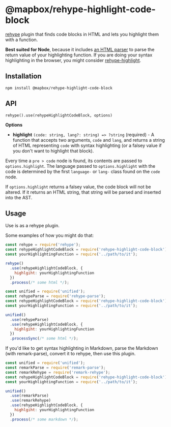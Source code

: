 # @mapbox/rehype-highlight-code-block

[rehype](https://github.com/wooorm/rehype) plugin that finds code blocks in HTML and lets you highlight them with a function.

**Best suited for Node**, because it includes [an HTML parser](https://github.com/inikulin/parse5) to parse the return value of your highlighting function.
If you are doing your syntax highlighting in the browser, you might consider [rehype-highlight](https://github.com/wooorm/rehype-highlight).

## Installation

```
npm install @mapbox/rehype-highlight-code-block
```

## API

`rehype().use(rehypeHighlightCodeBlock, options)`

**Options**

- **highlight** `(code: string, lang?: string) => ?string` (required) -
  A function that accepts two arguments, `code` and `lang`, and returns a string of HTML representing `code` with syntax highlighting (or a falsey value if you don't want to highlight that block).

Every time a `pre > code` node is found, its contents are passed to `options.highlight`.
The language passed to `options.highlight` with the code is determined by the first `language-` or `lang-` class found on the `code` node.

If `options.highlight` returns a falsey value, the code block will not be altered.
If it returns an HTML string, that string will be parsed and inserted into the AST.

## Usage

Use is as a rehype plugin.

Some examples of how you might do that:

```js
const rehype = require('rehype');
const rehypeHighlightCodeBlock = require('rehype-highlight-code-block');
const yourHighlightingFunction = require('../path/to/it');

rehype()
  .use(rehypeHighlightCodeBlock, {
    highlgiht: yourHighlightingFunction
  })
  .process(/* some html */);
```

```js
const unified = require('unified');
const rehypeParse = require('rehype-parse');
const rehypeHighlightCodeBlock = require('rehype-highlight-code-block');
const yourHighlightingFunction = require('../path/to/it');

unified()
  .use(rehypeParse)
  .use(rehypeHighlightCodeBlock, {
    highlgiht: yourHighlightingFunction
  })
  .processSync(/* some html */);
```

If you'd like to get syntax highlighting in Markdown, parse the Markdown (with remark-parse), convert it to rehype, then use this plugin.

```js
const unified = require('unified');
const remarkParse = require('remark-parse');
const remarkRehype = require('remark-rehype');
const rehypeHighlightCodeBlock = require('rehype-highlight-code-block');
const yourHighlightingFunction = require('../path/to/it');

unified()
  .use(remarkParse)
  .use(remarkRehype)
  .use(rehypeHighlightCodeBlock, {
    highlgiht: yourHighlightingFunction
  })
  .process(/* some markdown */);
```

